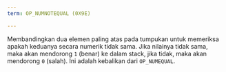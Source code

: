 ```yaml
---
term: OP_NUMNOTEQUAL (0X9E)

---
```

Membandingkan dua elemen paling atas pada tumpukan untuk memeriksa apakah keduanya secara numerik tidak sama. Jika nilainya tidak sama, maka akan mendorong `1` (benar) ke dalam stack, jika tidak, maka akan mendorong `0` (salah). Ini adalah kebalikan dari `OP_NUMEQUAL`.